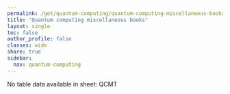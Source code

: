 ```yaml
---
permalink: /get/quantum-computing/quantum-computing-miscellaneous-books/
title: "Quantum computing miscellaneous books"
layout: single
toc: false
author_profile: false
classes: wide
share: true
sidebar:
  nav: quantum-computing
---
```


No table data available in sheet: QCMT
